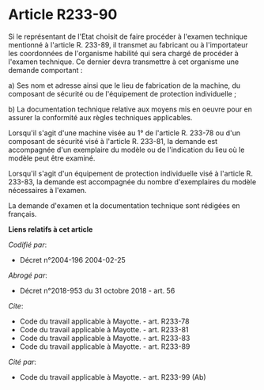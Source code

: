 # Article R233-90

Si le représentant de l'Etat choisit de faire procéder à l'examen technique mentionné à l'article R. 233-89, il transmet au
fabricant ou à l'importateur les coordonnées de l'organisme habilité qui sera chargé de procéder à l'examen technique. Ce
dernier devra transmettre à cet organisme une demande comportant : 

a) Ses nom et adresse ainsi que le lieu de fabrication de la machine, du composant de sécurité ou de l'équipement de
protection individuelle ; 

b) La documentation technique relative aux moyens mis en oeuvre pour en assurer la conformité aux règles techniques
applicables. 

Lorsqu'il s'agit d'une machine visée au 1° de l'article R. 233-78 ou d'un composant de sécurité visé à l'article R. 233-81,
la demande est accompagnée d'un exemplaire du modèle ou de l'indication du lieu où le modèle peut être examiné. 

Lorsqu'il s'agit d'un équipement de protection individuelle visé à l'article R. 233-83, la demande est accompagnée du nombre
d'exemplaires du modèle nécessaires à l'examen. 

La demande d'examen et la documentation technique sont rédigées en français.

**Liens relatifs à cet article**

_Codifié par_:

  - Décret n°2004-196 2004-02-25

_Abrogé par_:

  - Décret n°2018-953 du 31 octobre 2018 - art. 56

_Cite_:

  - Code du travail applicable à Mayotte. - art. R233-78
  - Code du travail applicable à Mayotte. - art. R233-81
  - Code du travail applicable à Mayotte. - art. R233-83
  - Code du travail applicable à Mayotte. - art. R233-89

_Cité par_:

  - Code du travail applicable à Mayotte. - art. R233-99 (Ab)
